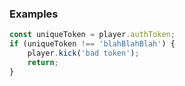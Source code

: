 ### Examples

```ts
const uniqueToken = player.authToken;
if (uniqueToken !== 'blahBlahBlah') {
    player.kick('bad token');
    return;
}
```
